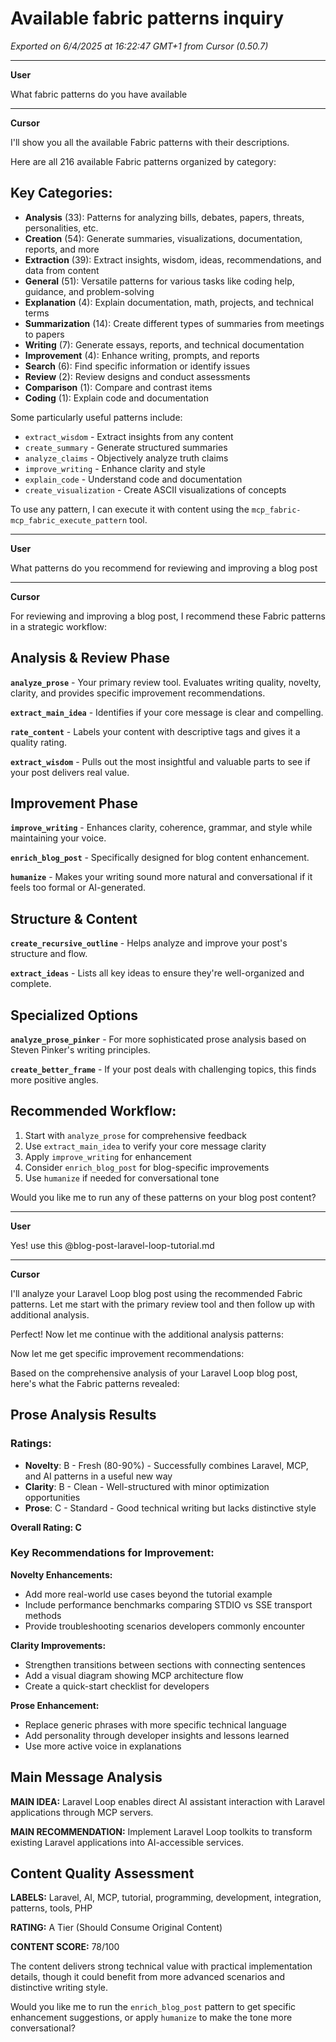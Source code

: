 # Available fabric patterns inquiry
_Exported on 6/4/2025 at 16:22:47 GMT+1 from Cursor (0.50.7)_

---

**User**

What fabric patterns do you have available

---

**Cursor**

I'll show you all the available Fabric patterns with their descriptions.

Here are all 216 available Fabric patterns organized by category:

## Key Categories:
- **Analysis** (33): Patterns for analyzing bills, debates, papers, threats, personalities, etc.
- **Creation** (54): Generate summaries, visualizations, documentation, reports, and more
- **Extraction** (39): Extract insights, wisdom, ideas, recommendations, and data from content
- **General** (51): Versatile patterns for various tasks like coding help, guidance, and problem-solving
- **Explanation** (4): Explain documentation, math, projects, and technical terms
- **Summarization** (14): Create different types of summaries from meetings to papers
- **Writing** (7): Generate essays, reports, and technical documentation
- **Improvement** (4): Enhance writing, prompts, and reports
- **Search** (6): Find specific information or identify issues
- **Review** (2): Review designs and conduct assessments
- **Comparison** (1): Compare and contrast items
- **Coding** (1): Explain code and documentation

Some particularly useful patterns include:
- `extract_wisdom` - Extract insights from any content
- `create_summary` - Generate structured summaries
- `analyze_claims` - Objectively analyze truth claims
- `improve_writing` - Enhance clarity and style
- `explain_code` - Understand code and documentation
- `create_visualization` - Create ASCII visualizations of concepts

To use any pattern, I can execute it with content using the `mcp_fabric-mcp_fabric_execute_pattern` tool.

---

**User**

What patterns do you recommend for reviewing and improving a blog post

---

**Cursor**

For reviewing and improving a blog post, I recommend these Fabric patterns in a strategic workflow:

## **Analysis & Review Phase**

**`analyze_prose`** - Your primary review tool. Evaluates writing quality, novelty, clarity, and provides specific improvement recommendations.

**`extract_main_idea`** - Identifies if your core message is clear and compelling.

**`rate_content`** - Labels your content with descriptive tags and gives it a quality rating.

**`extract_wisdom`** - Pulls out the most insightful and valuable parts to see if your post delivers real value.

## **Improvement Phase**

**`improve_writing`** - Enhances clarity, coherence, grammar, and style while maintaining your voice.

**`enrich_blog_post`** - Specifically designed for blog content enhancement.

**`humanize`** - Makes your writing sound more natural and conversational if it feels too formal or AI-generated.

## **Structure & Content**

**`create_recursive_outline`** - Helps analyze and improve your post's structure and flow.

**`extract_ideas`** - Lists all key ideas to ensure they're well-organized and complete.

## **Specialized Options**

**`analyze_prose_pinker`** - For more sophisticated prose analysis based on Steven Pinker's writing principles.

**`create_better_frame`** - If your post deals with challenging topics, this finds more positive angles.

## **Recommended Workflow:**
1. Start with `analyze_prose` for comprehensive feedback
2. Use `extract_main_idea` to verify your core message clarity
3. Apply `improve_writing` for enhancement
4. Consider `enrich_blog_post` for blog-specific improvements
5. Use `humanize` if needed for conversational tone

Would you like me to run any of these patterns on your blog post content?

---

**User**

Yes! use this @blog-post-laravel-loop-tutorial.md 

---

**Cursor**

I'll analyze your Laravel Loop blog post using the recommended Fabric patterns. Let me start with the primary review tool and then follow up with additional analysis.

Perfect! Now let me continue with the additional analysis patterns:

Now let me get specific improvement recommendations:

Based on the comprehensive analysis of your Laravel Loop blog post, here's what the Fabric patterns revealed:

## **Prose Analysis Results**

### **Ratings:**
- **Novelty**: B - Fresh (80-90%) - Successfully combines Laravel, MCP, and AI patterns in a useful new way
- **Clarity**: B - Clean - Well-structured with minor optimization opportunities  
- **Prose**: C - Standard - Good technical writing but lacks distinctive style

**Overall Rating: C**

### **Key Recommendations for Improvement:**

**Novelty Enhancements:**
- Add more real-world use cases beyond the tutorial example
- Include performance benchmarks comparing STDIO vs SSE transport methods
- Provide troubleshooting scenarios developers commonly encounter

**Clarity Improvements:**
- Strengthen transitions between sections with connecting sentences
- Add a visual diagram showing MCP architecture flow
- Create a quick-start checklist for developers

**Prose Enhancement:**
- Replace generic phrases with more specific technical language
- Add personality through developer insights and lessons learned
- Use more active voice in explanations

## **Main Message Analysis**

**MAIN IDEA:** Laravel Loop enables direct AI assistant interaction with Laravel applications through MCP servers.

**MAIN RECOMMENDATION:** Implement Laravel Loop toolkits to transform existing Laravel applications into AI-accessible services.

## **Content Quality Assessment**

**LABELS:** Laravel, AI, MCP, tutorial, programming, development, integration, patterns, tools, PHP

**RATING:** A Tier (Should Consume Original Content)

**CONTENT SCORE:** 78/100

The content delivers strong technical value with practical implementation details, though it could benefit from more advanced scenarios and distinctive writing style.

Would you like me to run the `enrich_blog_post` pattern to get specific enhancement suggestions, or apply `humanize` to make the tone more conversational?

